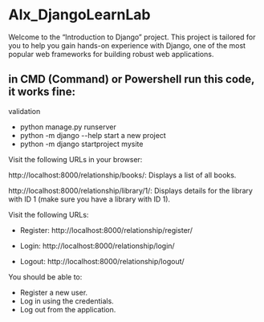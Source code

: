 # Alx_DjangoLearnLab
Welcome to the “Introduction to Django” project. This project is tailored for you to help you gain hands-on experience with Django, one of the most popular web frameworks for building robust web applications. 



## in CMD (Command) or Powershell run this code, it works fine:

validation
- python manage.py runserver
- python -m django --help
start a new project
- python -m django startproject mysite


Visit the following URLs in your browser:

http://localhost:8000/relationship/books/: Displays a list of all books.

http://localhost:8000/relationship/library/1/: Displays details for the library with ID 1 (make sure you have a library with ID 1).


Visit the following URLs:

- Register: http://localhost:8000/relationship/register/

- Login: http://localhost:8000/relationship/login/

- Logout: http://localhost:8000/relationship/logout/

You should be able to:

- Register a new user.
- Log in using the credentials.
- Log out from the application.

